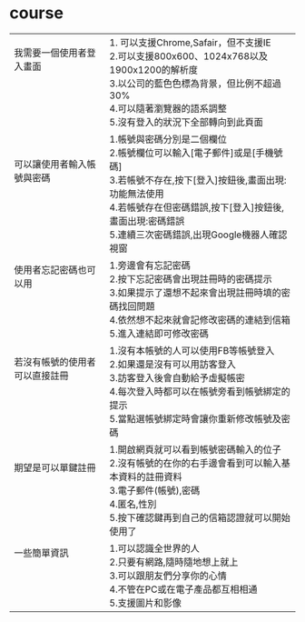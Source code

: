 # course

|   |   |
|---|---|
| 我需要一個使用者登入畫面<br><br><br><br><br> | 1. 可以支援Chrome,Safair，但不支援IE <br>2.可以支援800x600、1024x768以及1900x1200的解析度 <br>3.以公司的藍色色標為背景，但比例不超過30%<br>4.可以隨著瀏覽器的語系調整<br>5.沒有登入的狀況下全部轉向到此頁面 |
|  可以讓使用者輸入帳號與密碼<br><br><br><br><br> | 1.帳號與密碼分別是二個欄位 <br>2.帳號欄位可以輸入[電子郵件]或是[手機號碼] <br>3.若帳號不存在,按下[登入]按鈕後,畫面出現:功能無法使用 <br>4.若帳號存在但密碼錯誤,按下[登入]按鈕後,畫面出現:密碼錯誤 <br>5.連續三次密碼錯誤,出現Google機器人確認視窗  |
| 使用者忘記密碼也可以用<br><br><br><br><br>  | 1.旁邊會有忘記密碼 <br>2.按下忘記密碼會出現註冊時的密碼提示<br>3.如果提示了還想不起來會出現註冊時填的密碼找回問題<br>4.依然想不起來就會記修改密碼的連結到信箱<br>5.進入連結即可修改密碼 |
| 若沒有帳號的使用者可以直接註冊<br><br><br><br><br>  | 1.沒有本帳號的人可以使用FB等帳號登入<br>2.如果還是沒有可以用訪客登入<br>3.訪客登入後會自動給予虛擬帳密<br>4.每次登入時都可以在帳號旁看到帳號綁定的提示<br>5.當點選帳號綁定時會讓你重新修改帳號及密碼 |
| 期望是可以單鍵註冊<br><br><br><br><br>  | 1.開啟網頁就可以看到帳號密碼輸入的位子 <br>2.沒有帳號的在你的右手邊會看到可以輸入基本資料的註冊資料 <br>3.電子郵件(帳號),密碼 <br>4.匿名,性別 <br>5.按下確認鍵再到自己的信箱認證就可以開始使用了  |
| 一些簡單資訊<br><br><br><br><br>  | 1.可以認識全世界的人 <br>2.只要有網路,隨時隨地想上就上 <br>3.可以跟朋友們分享你的心情 <br>4.不管在PC或在電子產品都互相相通 <br>5.支援圖片和影像  |
